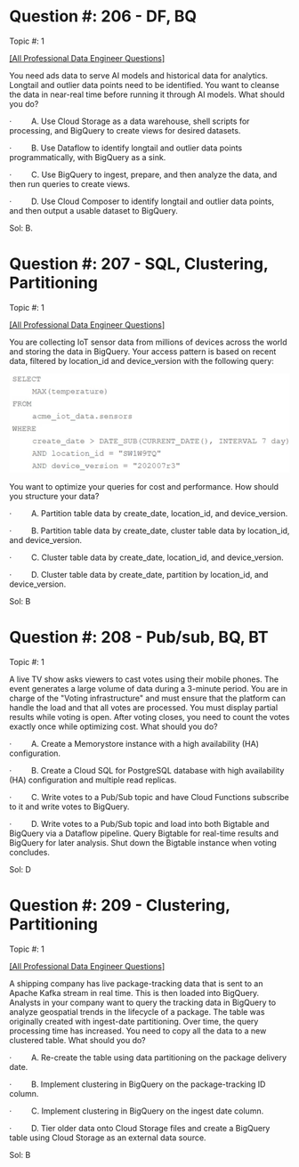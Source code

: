 

# Question #: 206 - DF, BQ
Topic #: 1

[[All Professional Data Engineer Questions]](https://www.examtopics.com/exams/google/professional-data-engineer/)

You need ads data to serve AI models and historical data for analytics. Longtail and outlier data points need to be identified. You want to cleanse the data in near-real time before running it through AI models. What should you do?

·         A. Use Cloud Storage as a data warehouse, shell scripts for processing, and BigQuery to create views for desired datasets.

·         B. Use Dataflow to identify longtail and outlier data points programmatically, with BigQuery as a sink.

·         C. Use BigQuery to ingest, prepare, and then analyze the data, and then run queries to create views.

·         D. Use Cloud Composer to identify longtail and outlier data points, and then output a usable dataset to BigQuery.

Sol: B.


# Question #: 207  - SQL, Clustering, Partitioning
Topic #: 1

[[All Professional Data Engineer Questions]](https://www.examtopics.com/exams/google/professional-data-engineer/)

You are collecting IoT sensor data from millions of devices across the world and storing the data in BigQuery. Your access pattern is based on recent data, filtered by location_id and device_version with the following query:  
  
  ![](Media-Temp/Pasted%20image%2020240623174837.png)
  
You want to optimize your queries for cost and performance. How should you structure your data?

·         A. Partition table data by create_date, location_id, and device_version.

·         B. Partition table data by create_date, cluster table data by location_id, and device_version.

·         C. Cluster table data by create_date, location_id, and device_version.

·         D. Cluster table data by create_date, partition by location_id, and device_version.

Sol: B


# Question #: 208 - Pub/sub, BQ, BT
Topic #: 1

A live TV show asks viewers to cast votes using their mobile phones. The event generates a large volume of data during a 3-minute period. You are in charge of the "Voting infrastructure" and must ensure that the platform can handle the load and that all votes are processed. You must display partial results while voting is open. After voting closes, you need to count the votes exactly once while optimizing cost. What should you do?  
  

·         A. Create a Memorystore instance with a high availability (HA) configuration.

·         B. Create a Cloud SQL for PostgreSQL database with high availability (HA) configuration and multiple read replicas.

·         C. Write votes to a Pub/Sub topic and have Cloud Functions subscribe to it and write votes to BigQuery.

·         D. Write votes to a Pub/Sub topic and load into both Bigtable and BigQuery via a Dataflow pipeline. Query Bigtable for real-time results and BigQuery for later analysis. Shut down the Bigtable instance when voting concludes.

Sol: D


# Question #: 209  - Clustering, Partitioning
Topic #: 1

[[All Professional Data Engineer Questions]](https://www.examtopics.com/exams/google/professional-data-engineer/)

A shipping company has live package-tracking data that is sent to an Apache Kafka stream in real time. This is then loaded into BigQuery. Analysts in your company want to query the tracking data in BigQuery to analyze geospatial trends in the lifecycle of a package. The table was originally created with ingest-date partitioning. Over time, the query processing time has increased. You need to copy all the data to a new clustered table. What should you do?

·         A. Re-create the table using data partitioning on the package delivery date.

·         B. Implement clustering in BigQuery on the package-tracking ID column.

·         C. Implement clustering in BigQuery on the ingest date column.

·         D. Tier older data onto Cloud Storage files and create a BigQuery table using Cloud Storage as an external data source.

Sol: B

